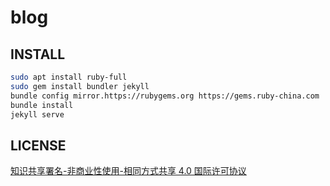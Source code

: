 # blog

## INSTALL

``` bash
sudo apt install ruby-full
sudo gem install bundler jekyll
bundle config mirror.https://rubygems.org https://gems.ruby-china.com
bundle install
jekyll serve
```

## LICENSE

[知识共享署名-非商业性使用-相同方式共享 4.0 国际许可协议](https://creativecommons.org/licenses/by-nc-sa/4.0/deed.zh)
